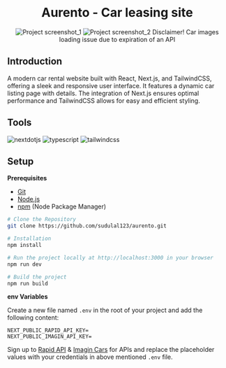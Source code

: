 <div align="center">
  <br />
    <a>
      <h1 align="center">Aurento - Car leasing site</h3>
      <img src="https://github.com/sudulal123/aurento/assets/86375908/e73591a5-8349-4a31-b518-fdf6a402f57e" alt="Project screenshot_1">
      <img src="https://github.com/sudulal123/aurento/assets/86375908/906381e2-ec36-4503-9ddd-315667078a49" alt="Project screenshot_2">
      <a>Disclaimer! Car images loading issue due to expiration of an API  </a>
    </a>

  <br />

</div>

## <a>Introduction</a>
A modern car rental website built with React, Next.js, and TailwindCSS, offering a sleek and responsive user interface. It features a dynamic car listing page with details. The integration of Next.js ensures optimal performance and TailwindCSS allows for easy and efficient styling.

## <a>Tools</a>

  <img src="https://img.shields.io/badge/-Next_JS-black?style=for-the-badge&logoColor=white&logo=nextdotjs&color=000000" alt="nextdotjs" />
  <img src="https://img.shields.io/badge/-TypeScript-black?style=for-the-badge&logoColor=white&logo=typescript&color=3178C6" alt="typescript" />
  <img src="https://img.shields.io/badge/-Tailwind_CSS-black?style=for-the-badge&logoColor=white&logo=tailwindcss&color=06B6D4" alt="tailwindcss" />

## <a>Setup</a>

**Prerequisites**

- [Git](https://git-scm.com/)
- [Node.js](https://nodejs.org/en)
- [npm](https://www.npmjs.com/) (Node Package Manager)

```bash
# Clone the Repository
git clone https://github.com/sudulal123/aurento.git

# Installation
npm install

# Run the project locally at http://localhost:3000 in your browser
npm run dev

# Build the project
npm run build
```

**env Variables**

Create a new file named `.env` in the root of your project and add the following content:

```env
NEXT_PUBLIC_RAPID_API_KEY=
NEXT_PUBLIC_IMAGIN_API_KEY=
```
Sign up to [Rapid API](https://rapidapi.com/hub) & [Imagin Cars](https://www.imagin.studio/solutions/api) for APIs and replace the placeholder values with your credentials in above mentioned `.env` file.
